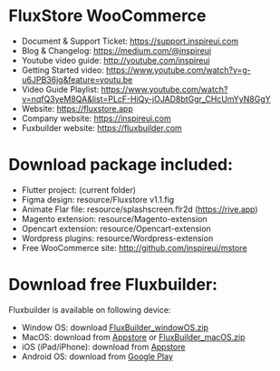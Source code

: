 # FluxStore WooCommerce

- Document & Support Ticket: https://support.inspireui.com
- Blog & Changelog: https://medium.com/@inspireui
- Youtube video guide: http://youtube.com/inspireui
- Getting Started video: https://www.youtube.com/watch?v=g-u6JPB36jg&feature=youtu.be
- Video Guide Playlist: https://www.youtube.com/watch?v=nqfQ3yeM8QA&list=PLcF-HiQy-jOJAD8btGgr_CHcUmYyN8GgY
- Website: https://fluxstore.app
- Company website: https://inspireui.com
- Fuxbuilder website: https://fluxbuilder.com 

# Download package included:
- Flutter project: (current folder)
- Figma design: resource/Fluxstore v1.1.fig
- Animate Flar file: resource/splashscreen.flr2d (https://rive.app)
- Magento extension: resource/Magento-extension
- Opencart extension: resource/Opencart-extension
- Wordpress plugins: resource/Wordpress-extension
- Free WooCommerce site: http://github.com/inspireui/mstore

# Download free Fluxbuilder:
Fluxbuilder is available on following device:
+ Window OS:  download [FluxBuilder_windowOS.zip](https://github.com/inspireui/fluxbuilder/releases/download/latest/FluxBuilder_windowOS.zip) 
+ MacOS: download from [Appstore](https://apps.apple.com/vn/app/fluxbuilder/id1500753204?mt=12) or [FluxBuilder_macOS.zip](https://github.com/inspireui/fluxbuilder/releases/download/latest/Fluxbuilder-macOS.zip) 
+ iOS (iPad/iPhone): download from [Appstore](https://apps.apple.com/tt/app/fluxbuilder-pro/id1503282735?ign-mpt=uo%3D2) 
+ Android OS: download from [Google Play](https://play.google.com/store/apps/details?id=com.inspireui.fluxbuilderpro&hl=en)

